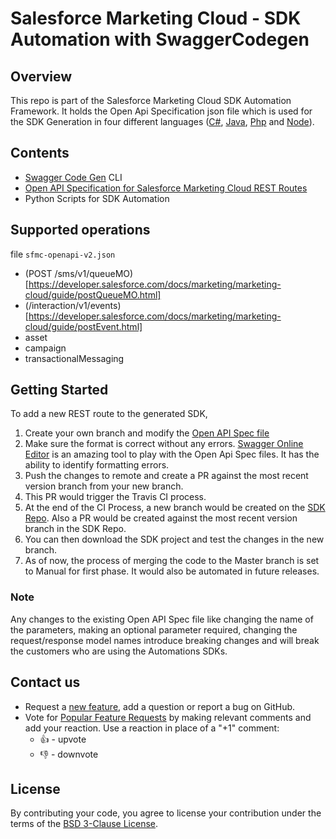 # Salesforce Marketing Cloud - SDK Automation with SwaggerCodegen

## Overview

This repo is part of the Salesforce Marketing Cloud SDK Automation Framework. It holds the Open Api Specification json file which is used for the SDK Generation in four different languages ([C#](https://github.com/salesforce-marketingcloud/mcsdk-automation-csharp), [Java](https://github.com/salesforce-marketingcloud/mcsdk-automation-java), [Php](https://github.com/salesforce-marketingcloud/mcsdk-automation-php) and [Node](https://github.com/salesforce-marketingcloud/mcsdk-automation-node)).

## Contents

- [Swagger Code Gen](https://github.com/swagger-api/swagger-codegen) CLI
- [Open API Specification for Salesforce Marketing Cloud REST Routes](https://github.com/salesforce-marketingcloud/mcsdk-automation-framework-core/blob/master/resources/sfmc-openapi-v2.json)
- Python Scripts for SDK Automation

## Supported operations

file `sfmc-openapi-v2.json`

- (POST /sms/v1/queueMO)[https://developer.salesforce.com/docs/marketing/marketing-cloud/guide/postQueueMO.html]
- (/interaction/v1/events)[https://developer.salesforce.com/docs/marketing/marketing-cloud/guide/postEvent.html]
- asset
- campaign
- transactionalMessaging

## Getting Started

To add a new REST route to the generated SDK,

1. Create your own branch and modify the [Open API Spec file](https://github.com/salesforce-marketingcloud/mcsdk-automation-framework-core/blob/master/resources/sfmc-openapi-v2.json)
2. Make sure the format is correct without any errors. [Swagger Online Editor](https://editor.swagger.io/) is an amazing tool to play with the Open Api Spec files. It has the ability to identify formatting errors.
3. Push the changes to remote and create a PR against the most recent version branch from your new branch.
4. This PR would trigger the Travis CI process.
5. At the end of the CI Process, a new branch would be created on the [SDK Repo](https://github.com/salesforce-marketingcloud/mcsdk-automation-csharp). Also a PR would be created against the most recent version branch in the SDK Repo.
6. You can then download the SDK project and test the changes in the new branch.
7. As of now, the process of merging the code to the Master branch is set to Manual for first phase. It would also be automated in future releases.

### Note

Any changes to the existing Open API Spec file like changing the name of the parameters, making an optional parameter required, changing the request/response model names introduce breaking changes and will break the customers who are using the Automations SDKs.

## Contact us

- Request a [new feature](https://github.com/salesforce-marketingcloud/mcsdk-automation-framework-core/issues?q=is%3Aissue+is%3Aopen+sort%3Aupdated-desc), add a question or report a bug on GitHub.
- Vote for [Popular Feature Requests](https://github.com/salesforce-marketingcloud/mcsdk-automation-framework-core/issues?q=is%3Aissue+is%3Aopen+sort%3Aupdated-desc) by making relevant comments and add your reaction. Use a reaction in place of a "+1" comment:
  - 👍 - upvote
  - 👎 - downvote

## License

By contributing your code, you agree to license your contribution under the terms of the [BSD 3-Clause License](https://github.com/salesforce-marketingcloud/mcsdk-automation-framework-core/blob/master/LICENSE.md).
